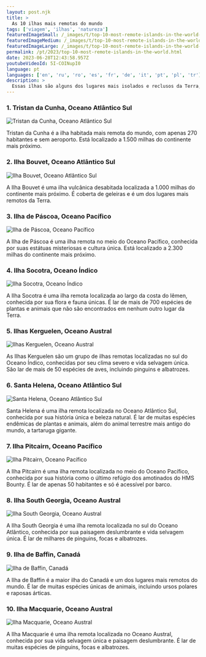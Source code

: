 ```yaml
---
layout: post.njk
title: >
  As 10 ilhas mais remotas do mundo
tags: ['viagem', 'ilhas', 'natureza']
featuredImageSmall: /_images/t/top-10-most-remote-islands-in-the-world-cover-pt-small.webp
featuredImageMedium: /_images/t/top-10-most-remote-islands-in-the-world-cover-pt-medium.webp
featuredImageLarge: /_images/t/top-10-most-remote-islands-in-the-world-cover-pt-large.webp
permalink: /pt/2023/top-10-most-remote-islands-in-the-world.html
date: 2023-06-28T12:43:58.957Z
youtubeVideoId: 5I-COINupI0
language: pt
languages: ['en', 'ru', 'ro', 'es', 'fr', 'de', 'it', 'pt', 'pl', 'tr']
description: >
  Essas ilhas são alguns dos lugares mais isolados e reclusos da Terra, com acesso limitado e ecossistemas únicos.
---
```


### 1. Tristan da Cunha, Oceano Atlântico Sul

![Tristan da Cunha, Oceano Atlântico Sul](/_images/0/00f68056d47d2b7e02762f2c8b29aac1-medium.webp)

Tristan da Cunha é a ilha habitada mais remota do mundo, com apenas 270 habitantes e sem aeroporto. Está localizado a 1.500 milhas do continente mais próximo.

### 2. Ilha Bouvet, Oceano Atlântico Sul

![Ilha Bouvet, Oceano Atlântico Sul](/_images/a/a1b9cfc38c4ecdf7b2d5fe7c4b312c63-medium.webp)

A Ilha Bouvet é uma ilha vulcânica desabitada localizada a 1.000 milhas do continente mais próximo. É coberta de geleiras e é um dos lugares mais remotos da Terra.

### 3. Ilha de Páscoa, Oceano Pacífico

![Ilha de Páscoa, Oceano Pacífico](/_images/a/a18e31c3bb65600a8bbc8854de441e2a-medium.webp)

A Ilha de Páscoa é uma ilha remota no meio do Oceano Pacífico, conhecida por suas estátuas misteriosas e cultura única. Está localizado a 2.300 milhas do continente mais próximo.

### 4. Ilha Socotra, Oceano Índico

![Ilha Socotra, Oceano Índico](/_images/f/fe97d33f4ea44d06e8a3926fda415511-medium.webp)

A Ilha Socotra é uma ilha remota localizada ao largo da costa do Iêmen, conhecida por sua flora e fauna únicas. É lar de mais de 700 espécies de plantas e animais que não são encontrados em nenhum outro lugar da Terra.

### 5. Ilhas Kerguelen, Oceano Austral

![Ilhas Kerguelen, Oceano Austral](/_images/a/aa42ee5b8d2d0ce1e2d058c6e864883f-medium.webp)

As Ilhas Kerguelen são um grupo de ilhas remotas localizadas no sul do Oceano Índico, conhecidas por seu clima severo e vida selvagem única. São lar de mais de 50 espécies de aves, incluindo pinguins e albatrozes.

### 6. Santa Helena, Oceano Atlântico Sul

![Santa Helena, Oceano Atlântico Sul](/_images/7/75f441f264c0c9736c75d44f907e5d79-medium.webp)

Santa Helena é uma ilha remota localizada no Oceano Atlântico Sul, conhecida por sua história única e beleza natural. É lar de muitas espécies endêmicas de plantas e animais, além do animal terrestre mais antigo do mundo, a tartaruga gigante.

### 7. Ilha Pitcairn, Oceano Pacífico

![Ilha Pitcairn, Oceano Pacífico](/_images/6/6aa38c5f2928625eabc1f211c2ed4d3a-medium.webp)

A Ilha Pitcairn é uma ilha remota localizada no meio do Oceano Pacífico, conhecida por sua história como o último refúgio dos amotinados do HMS Bounty. É lar de apenas 50 habitantes e só é acessível por barco.

### 8. Ilha South Georgia, Oceano Austral

![Ilha South Georgia, Oceano Austral](/_images/2/2123c9220c6163adadeba35a2f96e102-medium.webp)

A Ilha South Georgia é uma ilha remota localizada no sul do Oceano Atlântico, conhecida por sua paisagem deslumbrante e vida selvagem única. É lar de milhares de pinguins, focas e albatrozes.

### 9. Ilha de Baffin, Canadá

![Ilha de Baffin, Canadá](/_images/4/42b95065ca8cd9503c3514bc78de5ffa-medium.webp)

A Ilha de Baffin é a maior ilha do Canadá e um dos lugares mais remotos do mundo. É lar de muitas espécies únicas de animais, incluindo ursos polares e raposas árticas.

### 10. Ilha Macquarie, Oceano Austral

![Ilha Macquarie, Oceano Austral](/_images/b/b680f92cc660a43d782eaffec71950fe-medium.webp)

A Ilha Macquarie é uma ilha remota localizada no Oceano Austral, conhecida por sua vida selvagem única e paisagem deslumbrante. É lar de muitas espécies de pinguins, focas e albatrozes.

